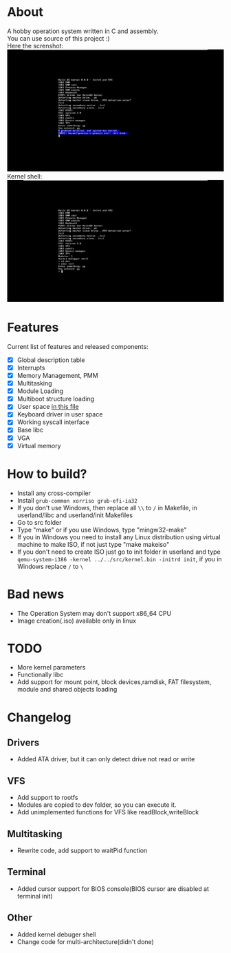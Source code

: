 # About
A hobby operation system written in C and assembly.<br>
You can use source of this project :)<br>
Here the screnshot:<br>
![alt text](screenshot.png)
<br>Kernel shell:<br>
![alt kshell](kshell.png)
# Features
Current list of features and released components:
- [x] Global description table
- [x] Interrupts
- [x] Memory Management, PMM
- [x] Multitasking
- [x] Module Loading
- [x] Multiboot structure loading
- [x] User space [in this file](arch/x86/gdtfl.asm)
- [x] Keyboard driver in user space
- [x] Working syscall interface
- [x] Base libc
- [x] VGA
- [x] Virtual memory

# How to build?
- Install any cross-compiler
- Install ```grub-common xorriso grub-efi-ia32```
- If you don't use Windows, then replace all ```\\``` to ```/``` in Makefile, in userland/libc and userland/init Makefiles
- Go to src folder
- Type "make" or if you use Windows, type "mingw32-make"
- If you in Windows you need to install any Linux distribution using virtual machine to make ISO, if not just type "make makeiso"
- If you don't need to create ISO just go to init folder in userland and type ```qemu-system-i386 -kernel ../../src/kernel.bin -initrd init```, if you in Windows replace ```/``` to ```\```
# Bad news
- The Operation System may don't support x86_64 CPU
- Image creation(.iso) available only in linux
# TODO
- More kernel parameters
- Functionally libc
- Add support for mount point, block devices,ramdisk, FAT filesystem, module and shared objects loading
# Changelog
## Drivers
- Added ATA driver, but it can only detect drive not read or write
## VFS
- Add support to rootfs
- Modules are copied to dev folder, so you can execute it.
- Add unimplemented functions for VFS like readBlock,writeBlock
## Multitasking
- Rewrite code, add support to waitPid function
## Terminal
- Added cursor support for BIOS console(BIOS cursor are disabled at terminal init)
## Other
- Added kernel debuger shell
- Change code for multi-architecture(didn't done)